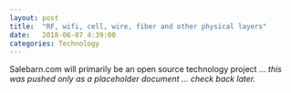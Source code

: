 ```yaml
---
layout: post
title:  "RF, wifi, cell, wire, fiber and other physical layers"
date:   2018-06-07 4:39:00
categories: Technology
---
```


Salebarn.com will primarily be an open source technology project ... *this was pushed only as a placeholder document ... check back later.*
